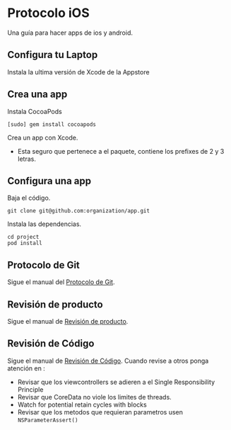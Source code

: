 Protocolo iOS
============

Una guía para hacer apps de ios y android.

Configura tu Laptop
-------------------

Instala la ultima versión de Xcode de la Appstore

Crea una app
----------


Instala CocoaPods

    [sudo] gem install cocoapods

Crea un app con Xcode.

* Esta seguro que pertenece a el paquete, contiene los prefixes de 2 y 3 letras.

Configura una app
-----------------

Baja el código.

    git clone git@github.com:organization/app.git

Instala las dependencias.

    cd project
    pod install

Protocolo de Git
----------------

Sigue el manual del [Protocolo de Git](/protocol/git).

Revisión de producto
--------------------

Sigue el manual de [Revisión de producto](/protocol/product-review).

Revisión de Código
------------------

Sigue el manual de [Revisión de Código](/code-review). Cuando revise a otros 
ponga atención en :

* Revisar que los viewcontrollers se adieren a el Single Responsibility Principle
* Revisar que CoreData no viole los limites de threads.
* Watch for potential retain cycles with blocks
* Revisar que los metodos que requieran parametros usen `NSParameterAssert()`
